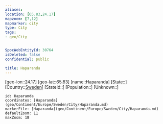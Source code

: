 ```yaml
---
aliases: 
location: [65.83,24.17]
mapzoom: [7,12] 
mapmarker: city 
type: City
tags:
- geo/City


SpocWebEntityId: 30764
isDeleted: false
confidential: public

title: Haparanda
---
```

[geo-lon::24.17]
[geo-lat::65.83]
[name::Haparanda]
[State::]
[Country::[Sweden](geo/Continent/Europe/Sweden.md)]
[StateId::]
[Population::]
[Unknown::]


```leaflet
id: Haparanda
coordinates: [Haparanda](geo/Continent/Europe/Sweden/City/Haparanda.md)
markerFile: [Haparanda](geo/Continent/Europe/Sweden/City/Haparanda.md)
defaultZoom: 11 
maxZoom: 18
```



